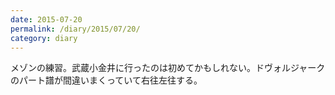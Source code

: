 ```yaml
---
date: 2015-07-20
permalink: /diary/2015/07/20/
category: diary
---
```


メゾンの練習。武蔵小金井に行ったのは初めてかもしれない。ドヴォルジャークのパート譜が間違いまくっていて右往左往する。